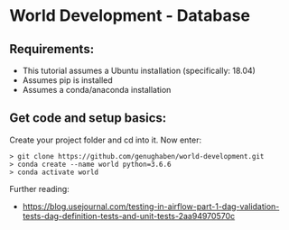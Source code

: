 # World Development - Database

## Requirements:
* This tutorial assumes a Ubuntu installation (specifically: 18.04)
* Assumes pip is installed
* Assumes a conda/anaconda installation

## Get code and setup basics:

Create your project folder and cd into it.
Now enter:

```
> git clone https://github.com/genughaben/world-development.git
> conda create --name world python=3.6.6
> conda activate world
```





Further reading: 
* https://blog.usejournal.com/testing-in-airflow-part-1-dag-validation-tests-dag-definition-tests-and-unit-tests-2aa94970570c

